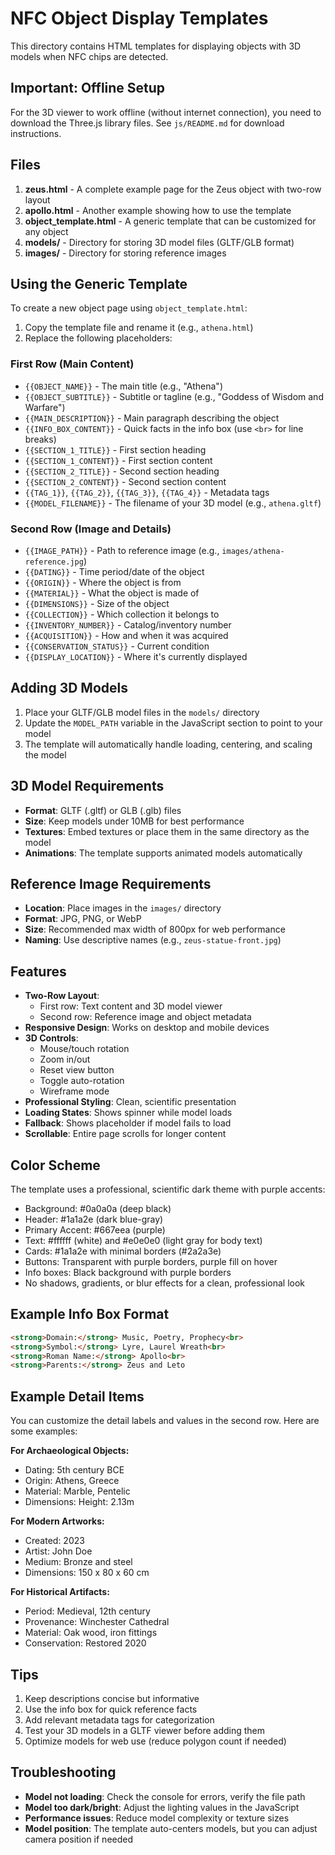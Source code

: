 # NFC Object Display Templates

This directory contains HTML templates for displaying objects with 3D models when NFC chips are detected.

## Important: Offline Setup

For the 3D viewer to work offline (without internet connection), you need to download the Three.js library files. See `js/README.md` for download instructions.

## Files

1. **zeus.html** - A complete example page for the Zeus object with two-row layout
2. **apollo.html** - Another example showing how to use the template
3. **object_template.html** - A generic template that can be customized for any object
4. **models/** - Directory for storing 3D model files (GLTF/GLB format)
5. **images/** - Directory for storing reference images

## Using the Generic Template

To create a new object page using `object_template.html`:

1. Copy the template file and rename it (e.g., `athena.html`)
2. Replace the following placeholders:

### First Row (Main Content)
   - `{{OBJECT_NAME}}` - The main title (e.g., "Athena")
   - `{{OBJECT_SUBTITLE}}` - Subtitle or tagline (e.g., "Goddess of Wisdom and Warfare")
   - `{{MAIN_DESCRIPTION}}` - Main paragraph describing the object
   - `{{INFO_BOX_CONTENT}}` - Quick facts in the info box (use `<br>` for line breaks)
   - `{{SECTION_1_TITLE}}` - First section heading
   - `{{SECTION_1_CONTENT}}` - First section content
   - `{{SECTION_2_TITLE}}` - Second section heading
   - `{{SECTION_2_CONTENT}}` - Second section content
   - `{{TAG_1}}`, `{{TAG_2}}`, `{{TAG_3}}`, `{{TAG_4}}` - Metadata tags
   - `{{MODEL_FILENAME}}` - The filename of your 3D model (e.g., `athena.gltf`)

### Second Row (Image and Details)
   - `{{IMAGE_PATH}}` - Path to reference image (e.g., `images/athena-reference.jpg`)
   - `{{DATING}}` - Time period/date of the object
   - `{{ORIGIN}}` - Where the object is from
   - `{{MATERIAL}}` - What the object is made of
   - `{{DIMENSIONS}}` - Size of the object
   - `{{COLLECTION}}` - Which collection it belongs to
   - `{{INVENTORY_NUMBER}}` - Catalog/inventory number
   - `{{ACQUISITION}}` - How and when it was acquired
   - `{{CONSERVATION_STATUS}}` - Current condition
   - `{{DISPLAY_LOCATION}}` - Where it's currently displayed

## Adding 3D Models

1. Place your GLTF/GLB model files in the `models/` directory
2. Update the `MODEL_PATH` variable in the JavaScript section to point to your model
3. The template will automatically handle loading, centering, and scaling the model

## 3D Model Requirements

- **Format**: GLTF (.gltf) or GLB (.glb) files
- **Size**: Keep models under 10MB for best performance
- **Textures**: Embed textures or place them in the same directory as the model
- **Animations**: The template supports animated models automatically

## Reference Image Requirements

- **Location**: Place images in the `images/` directory
- **Format**: JPG, PNG, or WebP
- **Size**: Recommended max width of 800px for web performance
- **Naming**: Use descriptive names (e.g., `zeus-statue-front.jpg`)

## Features

- **Two-Row Layout**: 
  - First row: Text content and 3D model viewer
  - Second row: Reference image and object metadata
- **Responsive Design**: Works on desktop and mobile devices
- **3D Controls**: 
  - Mouse/touch rotation
  - Zoom in/out
  - Reset view button
  - Toggle auto-rotation
  - Wireframe mode
- **Professional Styling**: Clean, scientific presentation
- **Loading States**: Shows spinner while model loads
- **Fallback**: Shows placeholder if model fails to load
- **Scrollable**: Entire page scrolls for longer content

## Color Scheme

The template uses a professional, scientific dark theme with purple accents:
- Background: #0a0a0a (deep black)
- Header: #1a1a2e (dark blue-gray)
- Primary Accent: #667eea (purple)
- Text: #ffffff (white) and #e0e0e0 (light gray for body text)
- Cards: #1a1a2e with minimal borders (#2a2a3e)
- Buttons: Transparent with purple borders, purple fill on hover
- Info boxes: Black background with purple borders
- No shadows, gradients, or blur effects for a clean, professional look

## Example Info Box Format

```html
<strong>Domain:</strong> Music, Poetry, Prophecy<br>
<strong>Symbol:</strong> Lyre, Laurel Wreath<br>
<strong>Roman Name:</strong> Apollo<br>
<strong>Parents:</strong> Zeus and Leto
```

## Example Detail Items

You can customize the detail labels and values in the second row. Here are some examples:

**For Archaeological Objects:**
- Dating: 5th century BCE
- Origin: Athens, Greece
- Material: Marble, Pentelic
- Dimensions: Height: 2.13m

**For Modern Artworks:**
- Created: 2023
- Artist: John Doe
- Medium: Bronze and steel
- Dimensions: 150 x 80 x 60 cm

**For Historical Artifacts:**
- Period: Medieval, 12th century
- Provenance: Winchester Cathedral
- Material: Oak wood, iron fittings
- Conservation: Restored 2020

## Tips

1. Keep descriptions concise but informative
2. Use the info box for quick reference facts
3. Add relevant metadata tags for categorization
4. Test your 3D models in a GLTF viewer before adding them
5. Optimize models for web use (reduce polygon count if needed)

## Troubleshooting

- **Model not loading**: Check the console for errors, verify the file path
- **Model too dark/bright**: Adjust the lighting values in the JavaScript
- **Performance issues**: Reduce model complexity or texture sizes
- **Model position**: The template auto-centers models, but you can adjust camera position if needed